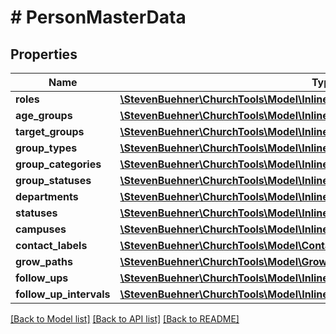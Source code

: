 # # PersonMasterData

## Properties

Name | Type | Description | Notes
------------ | ------------- | ------------- | -------------
**roles** | [**\StevenBuehner\ChurchTools\Model\InlineResponse20041Data[]**](InlineResponse20041Data.md) |  | [optional]
**age_groups** | [**\StevenBuehner\ChurchTools\Model\InlineResponse20043DataAgeGroups[]**](InlineResponse20043DataAgeGroups.md) |  | [optional]
**target_groups** | [**\StevenBuehner\ChurchTools\Model\InlineResponse20043DataTargetGroups[]**](InlineResponse20043DataTargetGroups.md) |  | [optional]
**group_types** | [**\StevenBuehner\ChurchTools\Model\InlineResponse20043DataGroupTypes[]**](InlineResponse20043DataGroupTypes.md) |  | [optional]
**group_categories** | [**\StevenBuehner\ChurchTools\Model\InlineResponse20043DataGroupCategories[]**](InlineResponse20043DataGroupCategories.md) |  | [optional]
**group_statuses** | [**\StevenBuehner\ChurchTools\Model\InlineResponse20043DataGroupStatuses[]**](InlineResponse20043DataGroupStatuses.md) |  | [optional]
**departments** | [**\StevenBuehner\ChurchTools\Model\InlineResponse20029Data[]**](InlineResponse20029Data.md) |  | [optional]
**statuses** | [**\StevenBuehner\ChurchTools\Model\InlineResponse2005Data[]**](InlineResponse2005Data.md) |  | [optional]
**campuses** | [**\StevenBuehner\ChurchTools\Model\InlineResponse2002Data[]**](InlineResponse2002Data.md) |  | [optional]
**contact_labels** | [**\StevenBuehner\ChurchTools\Model\ContactLabel[]**](ContactLabel.md) |  | [optional]
**grow_paths** | [**\StevenBuehner\ChurchTools\Model\GrowPath[]**](GrowPath.md) |  | [optional]
**follow_ups** | [**\StevenBuehner\ChurchTools\Model\InlineResponse20043DataFollowUps[]**](InlineResponse20043DataFollowUps.md) |  | [optional]
**follow_up_intervals** | [**\StevenBuehner\ChurchTools\Model\InlineResponse20043DataFollowUpIntervals[]**](InlineResponse20043DataFollowUpIntervals.md) |  | [optional]

[[Back to Model list]](../../README.md#models) [[Back to API list]](../../README.md#endpoints) [[Back to README]](../../README.md)
